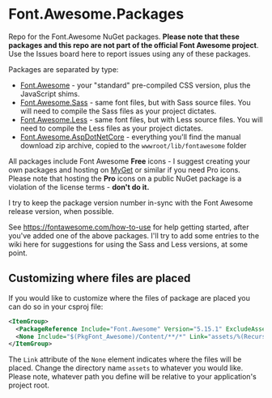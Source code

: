 # Font.Awesome.Packages

Repo for the Font.Awesome NuGet packages. **Please note that these packages and this repo are not part of the official Font Awesome project**. Use the Issues board here to report issues using any of these packages.

Packages are separated by type:

- [Font.Awesome](https://www.nuget.org/packages/Font.Awesome/) - your "standard" pre-compiled CSS version, plus the JavaScript shims.
- [Font.Awesome.Sass](https://www.nuget.org/packages/Font.Awesome.Sass/) - same font files, but with Sass source files. You will need to compile the Sass files as your project dictates.
- [Font.Awesome.Less](https://www.nuget.org/packages/Font.Awesome.Less/) - same font files, but with Less source files. You will need to compile the Less files as your project dictates.
- [Font.Awesome.AspDotNetCore](https://www.nuget.org/packages/Font.Awesome.AspDotNetCore/) - everything you'll find the manual download zip archive, copied to the `wwwroot/lib/fontawesome` folder

All packages include Font Awesome **Free** icons - I suggest creating your own packages and hosting on [MyGet](https://www.myget.org/) or similar if you need Pro icons. Please note that hosting the **Pro** icons on a public NuGet package is a violation of the license terms - **don't do it.**

I try to keep the package version number in-sync with the Font Awesome release version, when possible.

See https://fontawesome.com/how-to-use for help getting started, after you've added one of the above packages. I'll try to add some entries to the wiki here for suggestions for using the Sass and Less versions, at some point.

## Customizing where files are placed

If you would like to customize where the files of package are placed you can do so in your csproj file:

```xml
<ItemGroup>
  <PackageReference Include="Font.Awesome" Version="5.15.1" ExcludeAssets="all" GeneratePathProperty="true" />	
  <None Include="$(PkgFont_Awesome)/Content/**/*" Link="assets/%(RecursiveDir)%(Filename)%(Extension)" CopyToOutputDirectory="PreserveNewest" />
</ItemGroup>
```

The `Link` attribute of the `None` element indicates where the files will be placed. Change the directory name `assets` to whatever you would like. Please note, whatever path you define will be relative to your application's project root.
